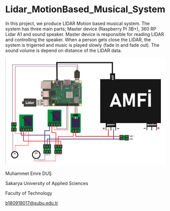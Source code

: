 # Lidar_MotionBased_Musical_System

In this project, we produce LIDAR Motion based musical system. The system has three main parts; Master device (Raspberry Pi 3B+), 360 RP Lidar A1 and sound speaker. Master device is responsible for reading LIDAR and controlling the speaker. When a person gets close the LIDAR, the system is trigerred and music is played slowly (fade in and fade out). The sound volume is depend on distance of the LIDAR data.

![img](https://github.com/EmreDus/Lidar_MotionBased_Musical_System/blob/main/circuit_sheme.png)

Muhammet Emre DUŞ

Sakarya University of Applied Sciences

Faculty of Technology

b180918017@subu.edu.tr
